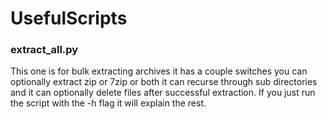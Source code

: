 # UsefulScripts
### extract_all.py
This one is for bulk extracting archives it has a couple switches you can optionally extract zip or 7zip or both it can recurse through sub directories and it can optionally delete files after successful extraction. If you just run the script with the -h flag it will explain the rest.
